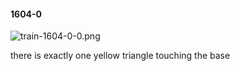 #### 1604-0
![train-1604-0-0.png](https://github.com/lil-lab/nlvr/raw/master/nlvr/train/images/15/train-1604-0-0.png "train-1604-0-0.png")

there is exactly one yellow triangle touching the base